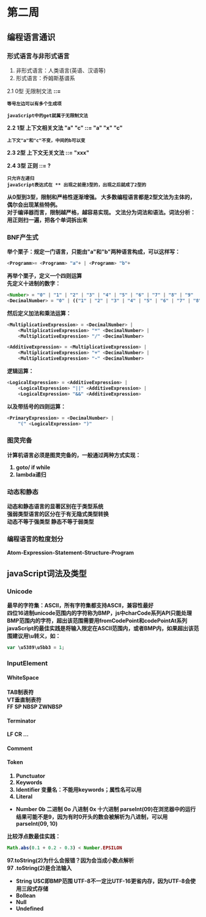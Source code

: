 # 第二周
## 编程语言通识
### 形式语言与非形式语言
1. 非形式语言：人类语言(英语、汉语等)
2. 形式语言：乔姆斯基谱系

 2.1 0型 无限制文法 <a><b> ::= <c><d> 

 	等号左边可以有多个生成项  

 	javaScript中的get就属于无限制文法

 2.2 1型 上下文相关文法 "a" <b> "c" ::= "a" "x" "c" 

 	上下文"a"和"c"不变，中间的b可以变

 2.3 2型 上下文无关文法 <a> ::= "xxx" 

 2.4 3型 正则 <a> ::= <a>? 

 	只允许左递归  
 	javaScript表达式在 ** 出现之前是3型的，出现之后就成了2型的

从0型到3型，限制和严格性逐渐增强。  大多数编程语言都是2型文法为主体的，偶尔会出现某些特例。  
对于编译器而言，限制越严格，越容易实现。
文法分为词法和语法。词法分析：用正则扫一遍，把各个单词拆出来

### BNF产生式
举个栗子：规定一门语言，只能由"a"和"b"两种语言构成，可以这样写：
```javascript
<Programm>= <Programm> "a"+ | <Programm> "b"+
````

再举个栗子，定义一个四则运算  
先定义十进制的数字：  
```javascript
<Number> = "0" | "1" | "2" | "3" | "4" | "5" | "6" | "7" | "8" | "9"
<DecimalNumber> = "0" | (("1" | "2" | "3" | "4" | "5" | "6" | "7" | "8" | "9") <Number>*)
````
然后定义加法和乘法运算：
```javascript
<MultiplicativeExpression> = <DecimalNumber> | 
	<MultiplicativeExpression> "*" <DecimalNumber> |
	<MultiplicativeExpression> "/" <DecimalNumber>

<AdditiveExpression> = <MultiplicativeExpression> | 
	<MultiplicativeExpression> "+" <DecimalNumber> |
	<MultiplicativeExpression> "-" <DecimalNumber>
````

逻辑运算：
```javascript
<LogicalExpression> = <AdditiveExpression> |
	<LogicalExpression> "||" <AdditiveExpression> |
	<LogicalExpression> "&&" <AdditiveExpression>

````

以及带括号的四则运算：
```javascript
<PrimaryExpression> = <DecimalNumber> |
	"(" <LogicalExpression> ")"
````
### 图灵完备
计算机语言必须是图灵完备的，一般通过两种方式实现：
1. goto/ if while
2. lambda递归

### 动态和静态
动态和静态语言的显著区别在于类型系统  
强弱类型语言的区分在于有无隐式类型转换  
动态不等于强类型 静态不等于弱类型

### 编程语言的粒度划分
Atom-Expression-Statement-Structure-Program

##  javaScript词法及类型
### Unicode
最早的字符集：ASCII，所有字符集都支持ASCII，兼容性最好  
四位16进制unicode范围内的字符称为BMP，js中charCode系列API只能处理BMP范围内的字符，超出该范围需要用fromCodePoint和codePointAt系列  
javaScript的最佳实践是将输入限定在ASCII范围内，或者BMP内，如果超出该范围建议用\u转义，如：
```javascript
var \u5389\u5bb3 = 1;
````
### InputElement
#### WhiteSpace
TAB制表符  
VT垂直制表符  
FF
SP
NBSP
ZWNBSP

#### Terminator
LF
CR
...
#### Comment
#### Token
1. Punctuator  
2. Keywords  
3. Identifier
变量名：不能用keywords；属性名可以用   
4. Literal
- Number
	0b 二进制
	0o 八进制
	0x 十六进制
parseInt(09)在浏览器中的运行结果可能不是9，因为有时0开头的数会被解析为八进制，可以用parseInt(09, 10)  

比较浮点数最佳实践：
```javascript
Math.abs(0.1 + 0.2 - 0.3) < Number.EPSILON
````

97.toString(2)为什么会报错？因为会当成小数点解析  
97 .toString(2)是合法输入

- String
USC即BMP范围
UTF-8不一定比UTF-16更省内存，因为UTF-8会使用三段式存储
- Bollean
- Null
- Undefined
